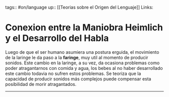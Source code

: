 tags:: #on/language 
up:: [[Teorias sobre el Origen del Lenguaje]]
Links: 
# Conexion entre la Maniobra Heimlich y el Desarrollo del Habla
Luego de que el ser humano asumiera una postura erguida, el movimiento de la laringe le da paso a la **faringe**, muy util al momento de producir sonidos. Este cambio en la laringe, a su vez, da ocasiona problemas como poder atragantarnos con comida y agua, los bebes al no haber desarrollado este cambio todavia no sufren estos problemas. Se teoriza que la capacidad de producir sonidos más complejos puede compensar esta posibilidad de morir atragantados.
___
